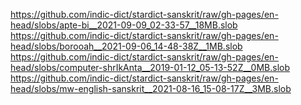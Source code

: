https://github.com/indic-dict/stardict-sanskrit/raw/gh-pages/en-head/slobs/apte-bi__2021-09-09_02-33-57__18MB.slob  
https://github.com/indic-dict/stardict-sanskrit/raw/gh-pages/en-head/slobs/borooah__2021-09-06_14-48-38Z__1MB.slob  
https://github.com/indic-dict/stardict-sanskrit/raw/gh-pages/en-head/slobs/computer-shrIkAnta__2019-01-12_05-13-52Z__0MB.slob  
https://github.com/indic-dict/stardict-sanskrit/raw/gh-pages/en-head/slobs/mw-english-sanskrit__2021-08-16_15-08-17Z__3MB.slob  
